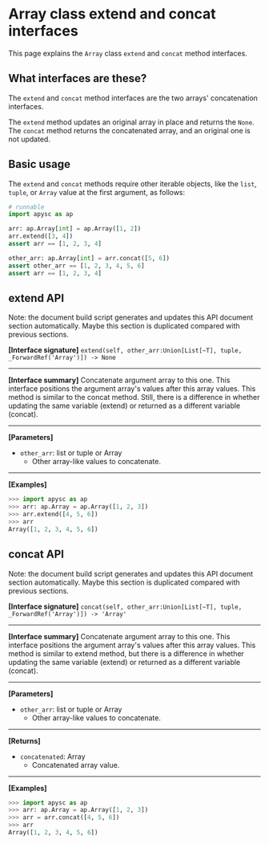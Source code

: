 # Array class extend and concat interfaces

This page explains the `Array` class `extend` and `concat` method interfaces.

## What interfaces are these?

The `extend` and `concat` method interfaces are the two arrays' concatenation interfaces.

The `extend` method updates an original array in place and returns the `None`. The `concat` method returns the concatenated array, and an original one is not updated.

## Basic usage

The `extend` and `concat` methods require other iterable objects, like the `list`\, `tuple`\, or `Array` value at the first argument, as follows:

```py
# runnable
import apysc as ap

arr: ap.Array[int] = ap.Array([1, 2])
arr.extend([3, 4])
assert arr == [1, 2, 3, 4]

other_arr: ap.Array[int] = arr.concat([5, 6])
assert other_arr == [1, 2, 3, 4, 5, 6]
assert arr == [1, 2, 3, 4]
```


## extend API

<!-- Docstring: apysc._type.array.Array.extend -->

<span class="inconspicuous-txt">Note: the document build script generates and updates this API document section automatically. Maybe this section is duplicated compared with previous sections.</span>

**[Interface signature]** `extend(self, other_arr:Union[List[~T], tuple, _ForwardRef('Array')]) -> None`<hr>

**[Interface summary]** Concatenate argument array to this one. This interface positions the argument array's values after this array values. This method is similar to the concat method. Still, there is a difference in whether updating the same variable (extend) or returned as a different variable (concat).<hr>

**[Parameters]**

- `other_arr`: list or tuple or Array
  - Other array-like values to concatenate.

<hr>

**[Examples]**

```py
>>> import apysc as ap
>>> arr: ap.Array = ap.Array([1, 2, 3])
>>> arr.extend([4, 5, 6])
>>> arr
Array([1, 2, 3, 4, 5, 6])
```

## concat API

<!-- Docstring: apysc._type.array.Array.concat -->

<span class="inconspicuous-txt">Note: the document build script generates and updates this API document section automatically. Maybe this section is duplicated compared with previous sections.</span>

**[Interface signature]** `concat(self, other_arr:Union[List[~T], tuple, _ForwardRef('Array')]) -> 'Array'`<hr>

**[Interface summary]** Concatenate argument array to this one. This interface positions the argument array's values after this array values. This method is similar to extend method, but there is a difference in whether updating the same variable (extend) or returned as a different variable (concat).<hr>

**[Parameters]**

- `other_arr`: list or tuple or Array
  - Other array-like values to concatenate.

<hr>

**[Returns]**

- `concatenated`: Array
  - Concatenated array value.

<hr>

**[Examples]**

```py
>>> import apysc as ap
>>> arr: ap.Array = ap.Array([1, 2, 3])
>>> arr = arr.concat([4, 5, 6])
>>> arr
Array([1, 2, 3, 4, 5, 6])
```